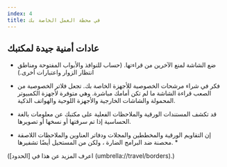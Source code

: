 ```yaml
---
index: 4
title: في محطة العمل الخاصة بك
---
```

## عادات أمنية جيدة لمكتبك

- ضع الشاشة لمنع الآخرين من قراءتها. (حساب للنوافذ والأبواب المفتوحة ومناطق انتظار الزوار واعتبارات أخرى.)

- فكر في شراء مرشحات الخصوصية للأجهزة الخاصة بك. تجعل فلاتر الخصوصية من الصعب قراءة الشاشة ما لم تكن أمامك مباشرة. وهي متوفرة لأجهزة الكمبيوتر المحمولة والشاشات الخارجية والأجهزة اللوحية والهواتف الذكية.

- قد تكشف المستندات الورقية والملاحظات الفعلية على مكتبك عن معلومات بالغة الحساسية إذا تم سرقتها أو نسخها أو تصويرها.

* إن التقاويم الورقية والمخططين والمجلات ودفاتر العناوين والملاحظات اللاصقة محصنة ضد البرامج الضارة ، ولكن من المستحيل أيضًا تشفيرها. *

(اعرف المزيد عن هذا في [الحدود] (umbrella://travel/borders).)
